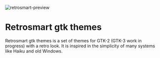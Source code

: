 ![retrosmart-preview](https://raw.githubusercontent.com/mdomlop/retrosmart-gtk-themes/master/preview.png "Retrosmart look")

Retrosmart gtk themes
=====================

Retrosmart gtk themes is a set of themes for GTK-2 (GTK-3 work in progress) with a retro look. It is inspired in the simplicity of many systems like Haiku and old Windows.
